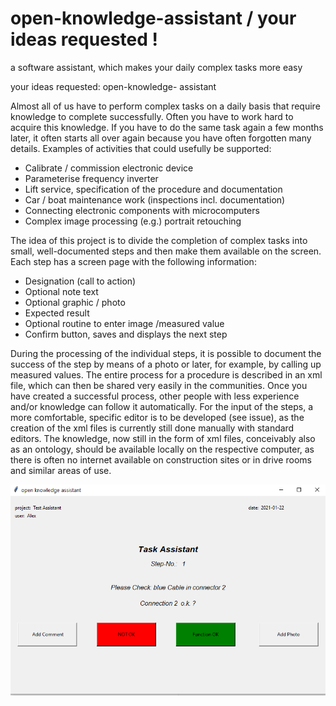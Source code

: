 # open-knowledge-assistant /  your ideas requested !
a software assistant, which makes your daily complex tasks more easy 

your ideas requested: open-knowledge- assistant

Almost all of us have to perform complex tasks on a daily basis that require knowledge to complete successfully. Often you have to work hard to acquire this knowledge. If you have to do the same task again a few months later, it often starts all over again because you have often forgotten many details.
Examples of activities that could usefully be supported:

* Calibrate / commission electronic device
*	Parameterise frequency inverter
*	Lift service, specification of the procedure and documentation
*	Car / boat maintenance work (inspections incl. documentation)
*	Connecting electronic components with microcomputers
*	Complex image processing (e.g.) portrait retouching

The idea of this project is to divide the completion of complex tasks into small, well-documented steps and then make them available on the screen. 
Each step has a screen page with the following information:

*	Designation (call to action)
*	Optional note text
*	Optional graphic / photo
*	Expected result
*	Optional routine to enter image /measured value
*	Confirm button, saves and displays the next step

During the processing of the individual steps, it is possible to document the success of the step by means of a photo or later, for example, by calling up measured values.
The entire process for a procedure is described in an xml file, which can then be shared very easily in the communities. Once you have created a successful process, other people with less experience and/or knowledge can follow it automatically. 
For the input of the steps, a more comfortable, specific editor is to be developed (see issue), as the creation of the xml files is currently still done manually with standard editors.
The knowledge, now still in the form of xml files, conceivably also as an ontology, should be available locally on the respective computer, as there is often no internet available on construction sites or in drive rooms and similar areas of use.


<img src="https://github.com/Rellin-Entwicklung/open-knowledge-assistant/blob/main/doku-files/screen03.PNG"/>



